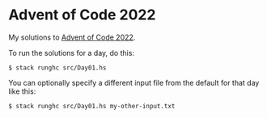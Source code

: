 # Advent of Code 2022

My solutions to [Advent of Code 2022](https://adventofcode.com/2022).

To run the solutions for a day, do this:

```
$ stack runghc src/Day01.hs
```

You can optionally specify a different input file from the default for that day
like this:

```
$ stack runghc src/Day01.hs my-other-input.txt
```
